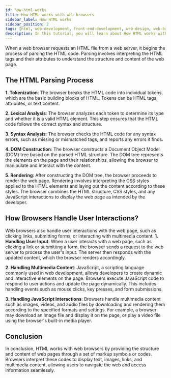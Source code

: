 ```yaml
---
id: how-html-works
title: How HTML works with web browsers
sidebar_label: How HTML works
sidebar_position: 2
tags: [html, web-development, front-end-development, web-design, web-browsers, web-technology, web-pages]
description: In this tutorial, you will learn about How HTML works with web browsers and how web browsers render HTML content.
---
```


When a web browser requests an HTML file from a web server, it begins the process of parsing the HTML code. Parsing involves interpreting the HTML tags and their attributes to understand the structure and content of the web page.

## The HTML Parsing Process
**1. Tokenization**: The browser breaks the HTML code into individual tokens, which are the basic building blocks of HTML. Tokens can be HTML tags, attributes, or text content.

**2. Lexical Analysis**: The browser analyzes each token to determine its type and whether it is a valid HTML element. This step ensures that the HTML code follows the correct syntax and structure.

**3. Syntax Analysis**: The browser checks the HTML code for any syntax errors, such as missing or mismatched tags, and reports any errors it finds.

**4. DOM Construction**: The browser constructs a Document Object Model (DOM) tree based on the parsed HTML structure. The DOM tree represents the elements on the page and their relationships, allowing the browser to manipulate and interact with the content.

**5. Rendering**: After constructing the DOM tree, the browser proceeds to render the web page. Rendering involves interpreting the CSS styles applied to the HTML elements and laying out the content according to these styles. The browser combines the HTML structure, CSS styles, and any JavaScript interactions to display the web page as intended by the developer.

## How Browsers Handle User Interactions?
Web browsers also handle user interactions with the web page, such as clicking links, submitting forms, or interacting with multimedia content.
**1. Handling User Input**: When a user interacts with a web page, such as clicking a link or submitting a form, the browser sends a request to the web server to process the user's input. The server then responds with the updated content, which the browser renders accordingly.

**2. Handling Multimedia Content**: JavaScript, a scripting language commonly used in web development, allows developers to create dynamic and interactive elements on the page. Browsers execute JavaScript code to respond to user actions and update the page dynamically. This includes handling events such as mouse clicks, key presses, and form submissions.

**3. Handling JavaScript Interactions**: Browsers handle multimedia content such as images, videos, and audio files by downloading and rendering them according to the specified formats and settings. For example, a browser may download an image file and display it on the page, or play a video file using the browser's built-in media player.

## Conclusion
In conclusion, HTML works with web browsers by providing the structure and content of web pages through a set of markup symbols or codes. Browsers interpret these codes to display text, images, links, and multimedia content, allowing users to navigate the web and access information seamlessly.